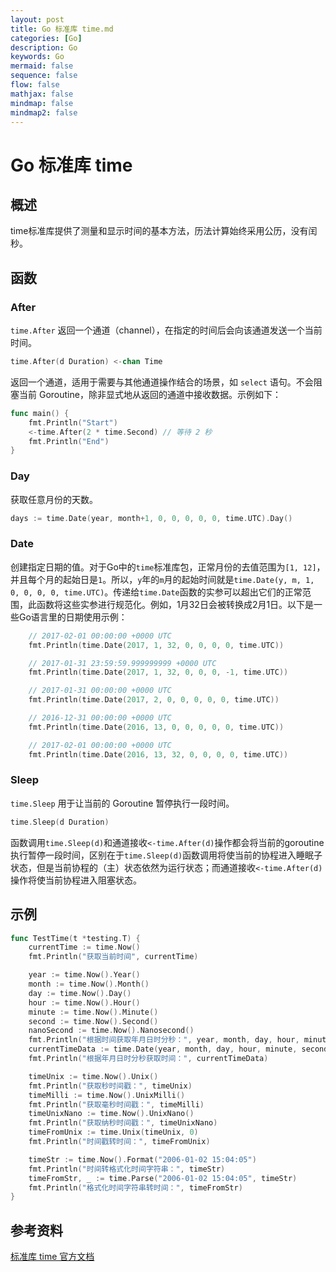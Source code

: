 ```yaml
---
layout: post
title: Go 标准库 time.md
categories: [Go]
description: Go
keywords: Go
mermaid: false
sequence: false
flow: false
mathjax: false
mindmap: false
mindmap2: false
---
```

# Go 标准库 time

## 概述

time标准库提供了测量和显示时间的基本方法，历法计算始终采用公历，没有闰秒。



## 函数

### After

`time.After` 返回一个通道（channel），在指定的时间后会向该通道发送一个当前时间。

```go
time.After(d Duration) <-chan Time
```



返回一个通道，适用于需要与其他通道操作结合的场景，如 `select` 语句。不会阻塞当前 Goroutine，除非显式地从返回的通道中接收数据。示例如下：

```go
func main() {
    fmt.Println("Start")
    <-time.After(2 * time.Second) // 等待 2 秒
    fmt.Println("End")
}
```





### Day

获取任意月份的天数。

```go
days := time.Date(year, month+1, 0, 0, 0, 0, 0, time.UTC).Day()
```



### Date

创建指定日期的值。对于Go中的`time`标准库包，正常月份的去值范围为`[1, 12]`，并且每个月的起始日是`1`。所以，`y`年的`m`月的起始时间就是`time.Date(y, m, 1, 0, 0, 0, 0, time.UTC)`。传递给`time.Date`函数的实参可以超出它们的正常范围，此函数将这些实参进行规范化。例如，1月32日会被转换成2月1日。以下是一些Go语言里的日期使用示例：

```go
	// 2017-02-01 00:00:00 +0000 UTC
	fmt.Println(time.Date(2017, 1, 32, 0, 0, 0, 0, time.UTC))

	// 2017-01-31 23:59:59.999999999 +0000 UTC
	fmt.Println(time.Date(2017, 1, 32, 0, 0, 0, -1, time.UTC))

	// 2017-01-31 00:00:00 +0000 UTC
	fmt.Println(time.Date(2017, 2, 0, 0, 0, 0, 0, time.UTC))

	// 2016-12-31 00:00:00 +0000 UTC
	fmt.Println(time.Date(2016, 13, 0, 0, 0, 0, 0, time.UTC))

	// 2017-02-01 00:00:00 +0000 UTC
	fmt.Println(time.Date(2016, 13, 32, 0, 0, 0, 0, time.UTC))
```



### Sleep

`time.Sleep` 用于让当前的 Goroutine 暂停执行一段时间。

```go
time.Sleep(d Duration)
```



函数调用`time.Sleep(d)`和通道接收`<-time.After(d)`操作都会将当前的goroutine执行暂停一段时间，区别在于`time.Sleep(d)`函数调用将使当前的协程进入睡眠子状态，但是当前协程的（主）状态依然为运行状态；而通道接收`<-time.After(d)`操作将使当前协程进入阻塞状态。



## 示例

```go
func TestTime(t *testing.T) {
	currentTime := time.Now()
	fmt.Println("获取当前时间", currentTime)

	year := time.Now().Year()
	month := time.Now().Month()
	day := time.Now().Day()
	hour := time.Now().Hour()
	minute := time.Now().Minute()
	second := time.Now().Second()
	nanoSecond := time.Now().Nanosecond()
	fmt.Println("根据时间获取年月日时分秒：", year, month, day, hour, minute, second)
	currentTimeData := time.Date(year, month, day, hour, minute, second, nanoSecond, time.Local)
	fmt.Println("根据年月日时分秒获取时间：", currentTimeData)

	timeUnix := time.Now().Unix()
	fmt.Println("获取秒时间戳：", timeUnix)
	timeMilli := time.Now().UnixMilli()
	fmt.Println("获取毫秒时间戳：", timeMilli)
	timeUnixNano := time.Now().UnixNano()
	fmt.Println("获取纳秒时间戳：", timeUnixNano)
	timeFromUnix := time.Unix(timeUnix, 0)
	fmt.Println("时间戳转时间：", timeFromUnix)

	timeStr := time.Now().Format("2006-01-02 15:04:05")
	fmt.Println("时间转格式化时间字符串：", timeStr)
	timeFromStr, _ := time.Parse("2006-01-02 15:04:05", timeStr)
	fmt.Println("格式化时间字符串转时间：", timeFromStr)
}
```



## 参考资料

[标准库 time 官方文档](https://pkg.go.dev/time)